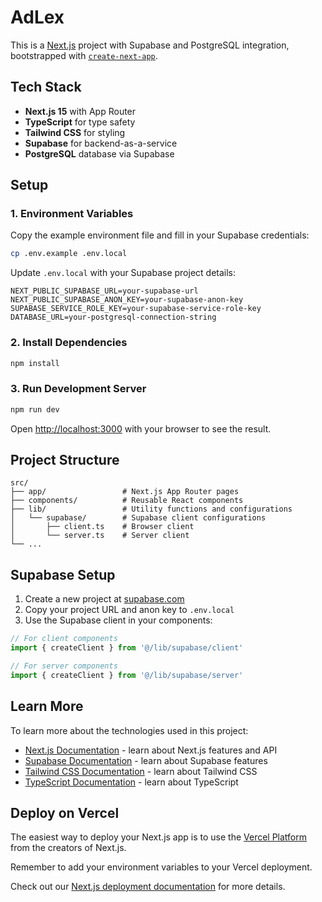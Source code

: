 # AdLex

This is a [Next.js](https://nextjs.org) project with Supabase and PostgreSQL integration, bootstrapped with [`create-next-app`](https://nextjs.org/docs/app/api-reference/cli/create-next-app).

## Tech Stack

- **Next.js 15** with App Router
- **TypeScript** for type safety
- **Tailwind CSS** for styling
- **Supabase** for backend-as-a-service
- **PostgreSQL** database via Supabase

## Setup

### 1. Environment Variables

Copy the example environment file and fill in your Supabase credentials:

```bash
cp .env.example .env.local
```

Update `.env.local` with your Supabase project details:

```env
NEXT_PUBLIC_SUPABASE_URL=your-supabase-url
NEXT_PUBLIC_SUPABASE_ANON_KEY=your-supabase-anon-key
SUPABASE_SERVICE_ROLE_KEY=your-supabase-service-role-key
DATABASE_URL=your-postgresql-connection-string
```

### 2. Install Dependencies

```bash
npm install
```

### 3. Run Development Server

```bash
npm run dev
```

Open [http://localhost:3000](http://localhost:3000) with your browser to see the result.

## Project Structure

```
src/
├── app/                 # Next.js App Router pages
├── components/          # Reusable React components
├── lib/                 # Utility functions and configurations
│   └── supabase/        # Supabase client configurations
│       ├── client.ts    # Browser client
│       └── server.ts    # Server client
└── ...
```

## Supabase Setup

1. Create a new project at [supabase.com](https://supabase.com)
2. Copy your project URL and anon key to `.env.local`
3. Use the Supabase client in your components:

```typescript
// For client components
import { createClient } from '@/lib/supabase/client'

// For server components
import { createClient } from '@/lib/supabase/server'
```

## Learn More

To learn more about the technologies used in this project:

- [Next.js Documentation](https://nextjs.org/docs) - learn about Next.js features and API
- [Supabase Documentation](https://supabase.com/docs) - learn about Supabase features
- [Tailwind CSS Documentation](https://tailwindcss.com/docs) - learn about Tailwind CSS
- [TypeScript Documentation](https://www.typescriptlang.org/docs) - learn about TypeScript

## Deploy on Vercel

The easiest way to deploy your Next.js app is to use the [Vercel Platform](https://vercel.com/new?utm_medium=default-template&filter=next.js&utm_source=create-next-app&utm_campaign=create-next-app-readme) from the creators of Next.js.

Remember to add your environment variables to your Vercel deployment.

Check out our [Next.js deployment documentation](https://nextjs.org/docs/app/building-your-application/deploying) for more details.
